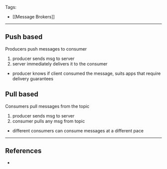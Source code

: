 Tags:
- [[Message Brokers]]
---
## Push based

Producers push messages to consumer

1. producer sends msg to server
2. server immediately delivers it to the consumer

- producer knows if client consumed the message, suits apps that require delivery guarantees

## Pull based

Consumers pull messages from the topic

1. producer sends msg to server
2. consumer pulls any msg from topic

- different consumers can consume messages at a different pace

---
## References
- 